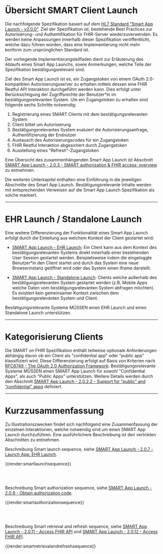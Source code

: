 # Übersicht SMART Client Launch

Die nachfolgende Spezifikation basiert auf dem [HL7 Standard "Smart App Launch - v2.0.0"](https://hl7.org/fhir/smart-app-launch/STU2/index.html). Ziel der Spezifikation ist, bestehende Best Practices zur Autorisierung- und Authentifikation für FHIR-Server wiederzuverwenden. Es werden keine Anpassungen innerhalb dieser Spezifikation veröffentlicht, welche dazu führen würden, dass eine Implementierung nicht mehr konform zum ursprünglichen Standard ist.

Der vorliegende Implementierungsleitfaden dient zur Erläuterung des Ablaufs eines Smart App Launchs, sowie Anmerkungen, welche Teile der Spezifikation bestätigungsrelevant sind.

Ziel des Smart App Launch ist es, ein Zugangstoken von einem OAuth 2.0-kompatiblen Autorisierungsserver zu erhalten mittels dessen eine FHIR Restful API Interaktion durchgeführt werden kann. Dies erfolgt unter Berücksichtigung der Zugriffsrechte der Benutzer*in im bestätigungsrelevanten System. Um ein Zugangstoken zu erhalten sind folgende sechs Schritte notwendig:

1. Registrierung eines SMART Clients mit dem bestätigungsrelevanten System
2. Client bittet um Autorisierung
3. Bestätigungsrelevantes System evaluiert die Autorisierungsanfrage, Authentifizierung der Endnutzer
4. Austausch des Autorisierungscodes für ein Zugangstoken
5. FHIR Restful Interaktion abgesichert durch Zugangstoken
6. Ausstellung eines "Refresh"-Zugangstoken

Eine Übersicht des zusammenhängenden Smart App Launch ist Abschnitt [SMART App Launch - 2.0.3 - SMART authorization & FHIR access: overview](https://hl7.org/fhir/smart-app-launch/STU2/app-launch.html#smart-authorization--fhir-access-overview) zu entnehmen.

Die weiteren Unterkapitel enthalten eine Einführung in die jeweiligen Abschnitte des Smart App Launch. Bestätigungsrelevante Inhalte werden mit entsprechenden Verweisen auf die Smart App Launch Spezifikation als solche markiert.

-------

# EHR Launch / Standalone Launch

Eine weitere Differenzierung der Funktionalität eines Smart App Launch erfolgt durch die Einteilung aus welchem Kontext der Client gestartet wird:

- [SMART App Launch - EHR Launch](https://hl7.org/fhir/smart-app-launch/STU2/app-launch.html#step-2-launch-ehr):
Ein Client kann aus dem Kontext des bestätigungsrelevanten Systems direkt innerhalb einer bestehenden User Session gestartet werden. Beispielsweise indem die eingeloggte Benutzer*in den Client startet und durch das System eine neue Browserinstanz geöffnet wird oder das System einen iframe darstellt.

- [SMART App Launch - Standalone Launch](https://hl7.org/fhir/smart-app-launch/STU2/app-launch.html#launch-app-standalone-launch):
Clients welche außerhalb des bestätigungsrelevanten System gestartet werden (z.B. Mobile Apps welche Daten vom bestätigungsrelevanten System abfragen möchten). Es existiert kein gemeinsamer Kontext zwischen dem bestätigungsrelevanten System und Client.

Bestätigungsrelevante Systeme MÜSSEN einen EHR Launch und einen Standalone Launch unterstützen.

-------

# Kategorisierung Clients

Die SMART on FHIR Spezifikation enthält teilweise optionale Anforderungen abhängig davon ob ein Client als "confidential app" oder "public app" klassifiziert wird. Diese Differenzierung erfolgt auf Basis von Kriterien nach [RFC6749 - The OAuth 2.0 Authorization Framework](https://datatracker.ietf.org/doc/html/rfc6749#section-2.1). Bestätigungsrelevante Systeme MÜSSEN einen SMART App Launch für sowohl "Confidential Apps", als auch "Public Apps" unterstützen. Weitere Details werden durch den Abschnitt [SMART App Launch - 2.0.2.2 - Support for “public” and “confidential” apps](https://hl7.org/fhir/smart-app-launch/STU2/app-launch.html#support-for-public-and-confidential-apps) definiert.

-------

# Kurzzusammenfassung

Zu Illustrationszwecken findet sich nachfolgend eine Zusammenfassung der einzelnen Interaktionen, welche notwendig sind um einen SMART App Launch durchzuführen.
Eine ausführlichere Beschreibung ist den verlinkten Abschnitten zu entnehmen.

Beschreibung Smart launch sequence, siehe [SMART App Launch - 2.0.7 - Launch App: EHR Launch](https://hl7.org/fhir/smart-app-launch/STU2/app-launch.html#step-2-launch-ehr).

{{render:smartlaunchsequence}}

<br><br>

Beschreibung Smart authorization sequence, siehe [SMART App Launch - 2.0.9 - Obtain authorization code](https://hl7.org/fhir/smart-app-launch/STU2/app-launch.html#obtain-authorization-code).

{{render:smartauthorizationsequence}}

<br><br>

Beschreibung Smart retrieval and refresh sequence, siehe [SMART App Launch - 2.0.11 - Access FHIR API](https://hl7.org/fhir/smart-app-launch/STU2/app-launch.html#access-fhir-api) und [SMART App Launch - 2.0.12 - Access FHIR API](https://hl7.org/fhir/smart-app-launch/STU2/app-launch.html#refresh-access-token).


{{render:smartretrievalandrefreshsequence}}
